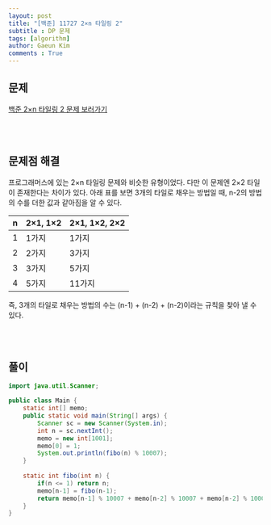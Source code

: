 ```yaml
---
layout: post
title: "[백준] 11727 2×n 타일링 2"
subtitle : DP 문제
tags: [algorithm]
author: Gaeun Kim
comments : True
---
```


<h2>문제</h2>

[백준 2×n 타일링 2 문제 보러가기](https://www.acmicpc.net/problem/11727)

<br><br>

<h2>문제점 해결</h2>

프로그래머스에 있는 2×n 타일링 문제와 비슷한 유형이었다. 다만 이 문제엔 2×2 타일이 존재한다는 차이가 있다. 아래 표를 보면 3개의 타일로 채우는 방법일 때, n-2의 방법의 수를 더한 값과 같아짐을 알 수 있다.

| n    | 2×1, 1×2 | 2×1, 1×2, 2×2 |
| ---- | -------- | ------------- |
| 1    | 1가지    | 1가지         |
| 2    | 2가지    | 3가지         |
| 3    | 3가지    | 5가지         |
| 4    | 5가지    | 11가지        |

즉, 3개의 타일로 채우는 방법의 수는 (n-1) + (n-2) + (n-2)이라는 규칙을 찾아 낼 수 있다.

<br><br>

<h2>풀이</h2>

```java
import java.util.Scanner;

public class Main {
	static int[] memo;
	public static void main(String[] args) {
		Scanner sc = new Scanner(System.in);
		int n = sc.nextInt();
		memo = new int[1001];
		memo[0] = 1;
		System.out.println(fibo(n) % 10007);
	}
	
	static int fibo(int n) {
		if(n <= 1) return n;
		memo[n-1] = fibo(n-1);
		return memo[n-1] % 10007 + memo[n-2] % 10007 + memo[n-2] % 10007;
	}
}
```

